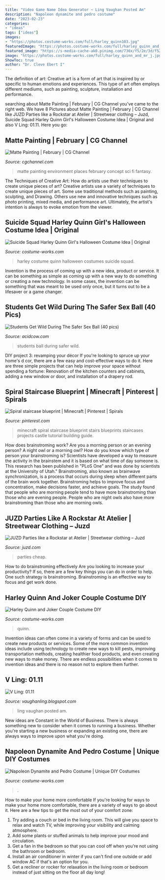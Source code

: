 ```yaml
---
title: "Video Game Name Idea Generator ~ Ling Vaughan Posted Am"
description: "Napoleon dynamite and pedro costume"
date: "2023-02-23"
categories:
- "ideas"
tags: ["ideas"]
images:
- "https://photos.costume-works.com/full/harley_quinn103.jpg"
featuredImage: "https://photos.costume-works.com/full/harley_quinn_and_mr_j.jpg"
featured_image: "https://s-media-cache-ak0.pinimg.com/736x/f5/2e/3d/f52e3d10a9483bf94f0cc9c6e1dfda5e.jpg"
image: "https://photos.costume-works.com/full/harley_quinn_and_mr_j.jpg"
ShowToc: true
author: "Dr. Cleve Ebert I"
---
```



The definition of art:
Creative art is a form of art that is inspired by or specific to human emotions and experiences. This type of art often employs different mediums, such as painting, sculpture, installation and performance.

	

		
searching about Matte Painting | February | CG Channel you've came to the right web. We have 8 Pictures about Matte Painting | February | CG Channel like JUZD Parties like a Rockstar at Atelier | Streetwear clothing – Juzd, Suicide Squad Harley Quinn Girl&#039;s Halloween Costume Idea | Original and also V Ling: 01.11. Here you go:
		
    
## Matte Painting | February | CG Channel

<img loading=lazy src="http://www.cgchannel.com/wp-content/uploads/2012/03/3rd-ADVANTASY.jpg" onerror="this.onerror=null;this.src='https://tse2.mm.bing.net/th?id=OIP.3uinL50lGA2JJJeYHepN9QHaDC&amp;pid=15.1';" alt="Matte Painting | February | CG Channel">

_Source: cgchannel.com_

>matte painting environment places february concept sci fi fantasy. 

	

The Techniques of Creative Art: How do artists use their techniques to create unique pieces of art?
Creative artists use a variety of techniques to create unique pieces of art. Some use traditional methods such as painting, sculpting, and Drawing. Others use new and innovative techniques such as photo printing, mixed media, and performance art. Ultimately, the artist's intention is always to evoke emotion from the viewer.

    
## Suicide Squad Harley Quinn Girl&#039;s Halloween Costume Idea | Original

<img loading=lazy src="https://photos.costume-works.com/full/harley_quinn103.jpg" onerror="this.onerror=null;this.src='https://tse4.mm.bing.net/th?id=OIP.KLh_I46DplIHweXW5My89gHaLH&amp;pid=15.1';" alt="Suicide Squad Harley Quinn Girl&#039;s Halloween Costume Idea | Original">

_Source: costume-works.com_

>harley costume quinn halloween costumes suicide squad. 

	

Invention is the process of coming up with a new idea, product or service. It can be something as simple as coming up with a new way to do something or creating a new technology. In some cases, the invention can be something that was meant to be used only once, but it turns out to be a lifesaver or a game changer.

    
## Students Get Wild During The Safer Sex Ball (40 Pics)

<img loading=lazy src="https://cdn.acidcow.com/pics/20161205/students_organized_party_14.jpg" onerror="this.onerror=null;this.src='https://tse3.mm.bing.net/th?id=OIP.hNmpWrFJHwB1R2QqgbrWfgHaE6&amp;pid=15.1';" alt="Students Get Wild During The Safer Sex Ball (40 pics)">

_Source: acidcow.com_

>students ball during safer wild. 

	

DIY project 3: revamping your décor
If you're looking to spruce up your home's d cor, there are a few easy and cost-effective ways to do it. Here are three simple projects that can help improve your space without spending a fortune: Renovation of the kitchen counters and cabinets, adding a new window or door, and installation of a drapery rod.

    
## Spiral Staircase Blueprint | Minecraft | Pinterest | Spirals

<img loading=lazy src="https://s-media-cache-ak0.pinimg.com/736x/f5/2e/3d/f52e3d10a9483bf94f0cc9c6e1dfda5e.jpg" onerror="this.onerror=null;this.src='https://tse1.mm.bing.net/th?id=OIP.-o8yy1StAyKVzWEQ8Zd8PAHaLH&amp;pid=15.1';" alt="Spiral staircase blueprint | Minecraft | Pinterest | Spirals">

_Source: pinterest.com_

>minecraft spiral staircase blueprint stairs blueprints staircases projects castle tutorial building guide. 

	

How does brainstroming work?
Are you a morning person or an evening person? A night owl or a morning owl? How do you know which type of person your brainstroming is? Scientists have developed a way to measure the activity in the brainstem and it is based on what time of day someone is. This research has been published in "PLoS One" and was done by scientists at the University of Utah."
Brainstroming, also known as brainwave synchronization, is a process that occurs during sleep when different parts of the brain work together. Brainstroming helps to improve focus and concentration, make decisions faster, and achieve goals. The study found that people who are morning people tend to have more brainstroming than those who are evening people. People who are night owls also have more brainstroming than those who are morning owls.

    
## JUZD Parties Like A Rockstar At Atelier | Streetwear Clothing – Juzd

<img loading=lazy src="http://4.bp.blogspot.com/_O96JA2G5zFY/So9Cb5m3tGI/AAAAAAAAAtk/NOyw1mYp578/s400/DSC_0452.jpg" onerror="this.onerror=null;this.src='https://tse4.mm.bing.net/th?id=OIP.yMLUGA240s2SyPeXu8RohwAAAA&amp;pid=15.1';" alt="JUZD Parties like a Rockstar at Atelier | Streetwear clothing – Juzd">

_Source: juzd.com_

>parties cheap. 

	

How to do brainstroming effectively
Are you looking to increase your productivity? If so, there are a few key things you can do in order to help. One such strategy is brainstroming. Brainstroming is an effective way to focus and get work done.

    
## Harley Quinn And Joker Couple Costume DIY

<img loading=lazy src="https://photos.costume-works.com/full/harley_quinn_and_mr_j.jpg" onerror="this.onerror=null;this.src='https://tse1.mm.bing.net/th?id=OIP.UBrSDyf2jwN4khqnF8Nf1gHaM6&amp;pid=15.1';" alt="Harley Quinn and Joker Couple Costume DIY">

_Source: costume-works.com_

>quinn. 

	

Invention ideas can often come in a variety of forms and can be used to create new products or services. Some of the more common invention ideas include using technology to create new ways to kill pests, improving transportation methods, creating healthier food products, and even creating new ways to make money. There are endless possibilities when it comes to invention ideas and there is no reason not to explore them further.

    
## V Ling: 01.11

<img loading=lazy src="https://4.bp.blogspot.com/_annTPGBcsB4/TUUN6E3R7RI/AAAAAAAAEMk/HV8_6Jkf66g/s1600/IMGP7490.JPG" onerror="this.onerror=null;this.src='https://tse3.mm.bing.net/th?id=OIP.AXV22Q_zJynpfZcOHx_RFAHaLI&amp;pid=15.1';" alt="V Ling: 01.11">

_Source: vaughanling.blogspot.com_

>ling vaughan posted am. 

	

New ideas are Constant in the World of Business. There is always something new to consider when it comes to running a business. Whether you're starting a new business or expanding an existing one, there are always ways to improve upon what you're doing. 

    
## Napoleon Dynamite And Pedro Costume | Unique DIY Costumes

<img loading=lazy src="https://photos.costume-works.com/full/napoleon_dynamite_and_pedro1.jpg" onerror="this.onerror=null;this.src='https://tse2.mm.bing.net/th?id=OIP.-s-NDzDeO5u5bb1n2RUUYgHaLf&amp;pid=15.1';" alt="Napoleon Dynamite and Pedro Costume | Unique DIY Costumes">

_Source: costume-works.com_

>. 

	

How to make your home more comfortable
If you're looking for ways to make your home more comfortable, there are a variety of ways to go about it. Here are a few tips to get the most out of your comfort zone: 
1. Try adding a couch or bed in the living room. This will give you space to relax and watch TV, while improving your visibility and calming atmosphere. 
2. Add some plants or stuffed animals to help improve your mood and circulation. 
3. Get a fan in the bedroom so that you can cool off when you're not using the bathroom or bedroom. 
4. Install an air conditioner in winter if you can't find one outside or add window AC if that's an option for you. 
5. Get a recliner or rocker for relaxation in the living room or bedroom instead of just sitting on the floor all day long!

